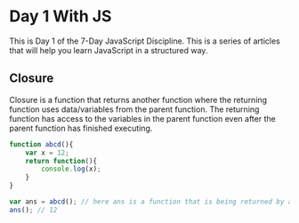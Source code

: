 # Day 1 With JS
This is Day 1 of the 7-Day JavaScript Discipline. This is a series of articles that will help you learn JavaScript in a structured way.

## Closure
Closure is a function that returns another function where the returning function uses data/variables from the parent function. The returning function has access to the variables in the parent function even after the parent function has finished executing.

```javascript
function abcd(){
    var x = 12;
    return function(){
        console.log(x);
    }
}

var ans = abcd(); // here ans is a function that is being returned by abcd
ans(); // 12
```